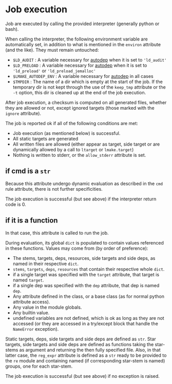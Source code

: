 <!-- This file is part of the open-lmake distribution (git@github.com:cesar-douady/open-lmake.git)-->
<!-- Copyright (c) 2023-2025 Doliam-->
<!-- This program is free software: you can redistribute/modify under the terms of the GPL-v3 (https://www.gnu.org/licenses/gpl-3.0.html).-->
<!-- This program is distributed WITHOUT ANY WARRANTY, without even the implied warranty of MERCHANTABILITY or FITNESS FOR A PARTICULAR PURPOSE.-->

# Job execution

Job are executed by calling the provided interpreter (generally python or bash).

When calling the interpreter, the following environment variable are automatically set, in addition to what is mentioned in the `environ` attribute (and the like).
They must remain untouched:

- `$LD_AUDIT`          : A variable necessary for [autodep](autodep.html) when it is set to `'ld_audit'`
- `$LD_PRELOAD`        : A variable necessary for [autodep](autodep.html) when it is set to `'ld_preload'` or `'ld_preload_jemalloc'`
- `$LMAKE_AUTODEP_ENV` : A variable necessary for [autodep](autodep.html) in all cases
- `$TMPDIR`            : The name of a dir which is empty at the start of the job.
  If the temporary dir is not kept through the use of the `keep_tmp` attribute or the `-t` option, this dir is cleaned up at the end of the job execution.

After job execution, a checksum is computed on all generated files, whether they are allowed or not, except ignored targets (those marked with the `ignore` attribute).

The job is reported ok if all of the following conditions are met:

- Job execution (as mentioned below) is successful.
- All static targets are generated
- All written files are allowed (either appear as target, side target or are dynamically allowed by a call to `ltarget` or `lmake.target`)
- Nothing is written to stderr, or the `allow_stderr` attribute is set.

## if cmd is a `str`

Because this attribute undergo dynamic evaluation as described in the `cmd` rule attribute, there is not further specificities.

The job execution is successful (but see above) if the interpreter return code is 0.

## if it is a function

In that case, this attribute is called to run the job.

During evaluation, its global `dict` is populated to contain values referenced in these functions.
Values may come from (by order of preference):

- The stems, targets, deps, resources, side targets and side deps, as named in their respective `dict`.
- `stems`, `targets`, `deps`, `resources` that contain their respective whole `dict`.
- if a single target was specified with the `target` attribute, that target is named `target`.
- if a single dep was specified with the `dep` attribute, that dep is named `dep`.
- Any attribute defined in the class, or a base class (as for normal python attribute access).
- Any value in the module globals.
- Any builtin value.
- undefined variables are not defined, which is ok as long as they are not accessed (or they are accessed in a try/except block that handle the `NameError` exception).

Static targets, deps, side targets and side deps are defined as `str`.
Star targets, side targets and side deps are defined as functions taking the star-stems as argument and returning the then fully specified file.
Also, in that latter case, the `reg_expr` attribute is defined as a `str` ready to be provided to the `re` module
and containing named (if corresponding star-stem is named) groups, one for each star-stem.

The job execution is successful (but see above) if no exception is raised.
